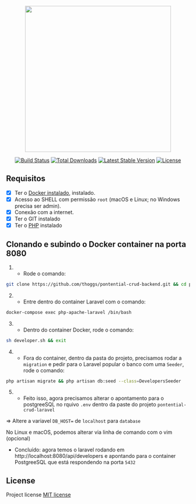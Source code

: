 <p align="center"><a href="https://laravel.com" target="_blank"><img src="https://raw.githubusercontent.com/laravel/art/master/logo-lockup/5%20SVG/2%20CMYK/1%20Full%20Color/laravel-logolockup-cmyk-red.svg" width="400"></a></p>

<p align="center">
<a href="https://travis-ci.org/laravel/framework"><img src="https://travis-ci.org/laravel/framework.svg" alt="Build Status"></a>
<a href="https://packagist.org/packages/laravel/framework"><img src="https://img.shields.io/packagist/dt/laravel/framework" alt="Total Downloads"></a>
<a href="https://packagist.org/packages/laravel/framework"><img src="https://img.shields.io/packagist/v/laravel/framework" alt="Latest Stable Version"></a>
<a href="https://packagist.org/packages/laravel/framework"><img src="https://img.shields.io/packagist/l/laravel/framework" alt="License"></a>
</p>

## Requisitos

- [x] Ter o [Docker instalado](https://www.docker.com/), instalado.
- [x] Acesso ao SHELL com permissão `root` (macOS e Linux; no Windows precisa ser admin).
- [x] Conexão com a internet.
- [x] Ter o GIT instalado
- [x] Ter o [PHP](https://www.php.net/downloads) instalado 

## Clonando e subindo o Docker container na porta 8080
1) - Rode o comando:
```sh
git clone https://github.com/thoggs/pontential-crud-backend.git && cd pontential-crud-backend && docker-compose up -d --build  
```

2) - Entre dentro do container Laravel com o comando:
```sh
docker-compose exec php-apache-laravel /bin/bash
```

3) - Dentro do container Docker, rode o comando:
```sh
sh developer.sh && exit
```

4) - Fora do container, dentro da pasta do projeto, precisamos rodar a `migration` e pedir para o Laravel popular o banco com uma `Seeder`, rode o comando:
```sh
php artisan migrate && php artisan db:seed --class=DevelopersSeeder
```

5) - Feito isso, agora precisamos alterar o apontamento para o postgreeSQL no rquivo `.env` dentro da paste do projeto `pontential-crud-laravel`

=> Altere a variavel `DB_HOST=` de `localhost` para `database`

No Linux e macOS, podemos alterar via linha de comando com o vim (opcional)


* Concluído: agora temos o laravel rodando em http://localhost:8080/api/developers e apontando para o container PostgreeSQL que está respondendo na porta `5432`


## License

Project license [MIT license](https://opensource.org/licenses/MIT)
